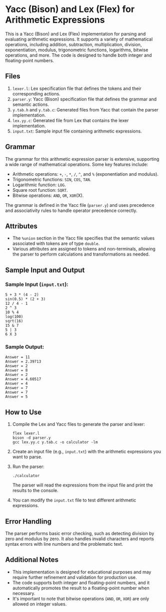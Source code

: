 # Yacc (Bison) and Lex (Flex) for Arithmetic Expressions

This is a Yacc (Bison) and Lex (Flex) implementation for parsing and evaluating arithmetic expressions. It supports a variety of mathematical operations, including addition, subtraction, multiplication, division, exponentiation, modulus, trigonometric functions, logarithms, bitwise operations, and more. The code is designed to handle both integer and floating-point numbers.

## Files

1. `lexer.l`: Lex specification file that defines the tokens and their corresponding actions.
2. `parser.y`: Yacc (Bison) specification file that defines the grammar and semantic actions.
3. `y.tab.h` and `y.tab.c`: Generated files from Yacc that contain the parser implementation.
4. `lex.yy.c`: Generated file from Lex that contains the lexer implementation.
5. `input.txt`: Sample input file containing arithmetic expressions.

## Grammar

The grammar for this arithmetic expression parser is extensive, supporting a wide range of mathematical operations. Some key features include:

- Arithmetic operations: `+`, `-`, `*`, `/`, `^`, and `%` (exponentiation and modulus).
- Trigonometric functions: `SIN`, `COS`, `TAN`.
- Logarithmic function: `LOG`.
- Square root function: `SQRT`.
- Bitwise operations: `AND`, `OR`, `XOR`(X).

The grammar is defined in the Yacc file (`parser.y`) and uses precedence and associativity rules to handle operator precedence correctly.

## Attributes

- The `%union` section in the Yacc file specifies that the semantic values associated with tokens are of type `double`.
- Various attributes are assigned to tokens and non-terminals, allowing the parser to perform calculations and transformations as needed.

## Sample Input and Output

### Sample Input (`input.txt`):

```
5 + 3 * (4 - 2)
sin(0.5) * (2 + 3)
12 / 4 - 1
2 ^ 3
10 % 4
log(100)
sqrt(16)
15 & 7
5 | 3
6 X 3
```

### Sample Output:

```
Answer = 11
Answer = 2.39713
Answer = 2
Answer = 8
Answer = 2
Answer = 4.60517
Answer = 4
Answer = 7
Answer = 7
Answer = 5
```

## How to Use

1. Compile the Lex and Yacc files to generate the parser and lexer:

   ```
   flex lexer.l
   bison -d parser.y
   gcc lex.yy.c y.tab.c -o calculator -lm
   ```

2. Create an input file (e.g., `input.txt`) with the arithmetic expressions you want to parse.

3. Run the parser:

   ```
   ./calculator
   ```

   The parser will read the expressions from the input file and print the results to the console.

4. You can modify the `input.txt` file to test different arithmetic expressions.

## Error Handling

The parser performs basic error checking, such as detecting division by zero and modulus by zero. It also handles invalid characters and reports syntax errors with line numbers and the problematic text.

## Additional Notes

- This implementation is designed for educational purposes and may require further refinement and validation for production use.
- The code supports both integer and floating-point numbers, and it automatically promotes the result to a floating-point number when necessary.
- It's important to note that bitwise operations (`AND`, `OR`, `XOR`) are only allowed on integer values.
